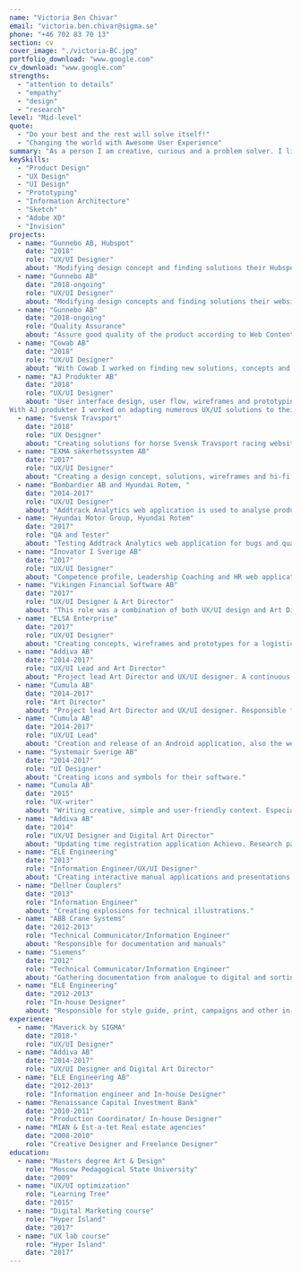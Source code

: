 ```yaml
---
name: "Victoria Ben Chivar"
email: "victoria.ben.chivar@sigma.se"
phone: "+46 702 83 70 13"
section: cv
cover_image: "./victoria-BC.jpg"
portfolio_download: "www.google.com"
cv_download: "www.google.com"
strengths:
  - "attention to details"
  - "empathy"
  - "design"
  - "research"
level: "Mid-level"
quote:
  - "Do your best and the rest will solve itself!"
  - "Changing the world with Awesome User Experience"
summary: "As a person I am creative, curious and a problem solver. I like to act when seeing the need and importance of leadership. I have worked many years as a UI/UX Designer in combination with Art Direction in areas such as e-commerce, logistics, banking and finance. AJ produkter, Gunnebo, Bombardier, Hyundai are just some companies I have had the pleasure to work with. Have also worked with Startups."
keySkills:
  - "Product Design"
  - "UX Design"
  - "UI Design"
  - "Prototyping"
  - "Information Architecture"
  - "Sketch"
  - "Adobe XD"
  - "Invision"
projects:
  - name: "Gunnebo AB, Hubspot"
    date: "2018"
    role: "UX/UI Designer"
    about: "Modifying design concept and finding solutions their Hubspot blog. This role included creating UX Deliverables and style guide. I created a UX flow to make sure that every view is considered for the user and make the UX deliverable complete."
  - name: "Gunnebo AB"
    date: "2018-ongoing"
    role: "UX/UI Designer"
    about: "Modifying design concepts and finding solutions their website. This role included creating UX Deliverables and style guide."
  - name: "Gunnebo AB"
    date: "2018-ongoing"
    role: "Quality Assurance"
    about: "Assure good quality of the product according to Web Content Accessibility Guidelines (WCAG)."
  - name: "Cowab AB"
    date: "2018"
    role: "UX/UI Designer"
    about: "With Cowab I worked on finding new solutions, concepts and creating interactive Hi-fi prototypes as well as create UX deliverables and maintain their style guide. Some usability tests were also conducted from the stakeholders side. Meeting the needs of the stakeholder and guiding the user/customer through the process to ensure they find what they need to make an easy purchase has been my goal through out the whole project. We also worked agile. Some of the challenges met were making fast design solutions so that the developers could develop the design on-time and implement according to sprint plans."
  - name: "AJ Produkter AB"
    date: "2018"
    role: "UX/UI Designer"
    about: "User interface design, user flow, wireframes and prototyping, creating interactive Hi-fi prototypes.
With AJ produkter I worked on adapting numerous UX/UI solutions to their current CMS platform, e.g. like highlighting their series in the search system, on the landing page and other pages by helping and leading user to gain interest and purchase what AJ produkter has to offer. Amongst many other challenges was to make sure that these solutions looked good and were just as effective on mobile devices."
  - name: "Svensk Travsport"
    date: "2018"
    role: "UX Designer"
    about: "Creating solutions for horse Svensk Travsport racing website. Conducted design studios and created wireframes."
  - name: "EXMA säkerhetssystem AB"
    date: "2017"
    role: "UX/UI Designer"
    about: "Creating a design concept, solutions, wireframes and hi-fi prototype for lock/security/ software Exma 5.0. Conducted design studios and workshop."
  - name: "Bombardier AB and Hyundai Rotem, "
    date: "2014-2017"
    role: "UX/UI Designer"
    about: "Addtrack Analytics web application is used to analyse product/vehicle conditions and flows. It has also been used for SJ and Green Cargo. This role was a combination of both UX and UI. Creating new design concepts, finding solutions, creating wireframes, hosting research workshops and creating hi-fi prototypes."
  - name: "Hyundai Motor Group, Hyundai Rotem"
    date: "2017"
    role: "QA and Tester"
    about: "Testing Addtrack Analytics web application for bugs and quality assuring."
  - name: "Inovator I Sverige AB"
    date: "2017"
    role: "UX/UI Designer"
    about: "Competence profile, Leadership Coaching and HR web application. This role was a combination of both UX and UI. Creating a design concept, wireframes and hi-fi prototype based on delivered research."
  - name: "Vikingen Financial Software AB"
    date: "2017"
    role: "UX/UI Designer & Art Director"
    about: "This role was a combination of both UX/UI design and Art Direction. E-commerce website selling stock trading analytical software and educational portal. Involved in campaigns, digital marketing and overall branding. Immediate positive results achieved after rebranding and creation of a webshop based on woo commerce. Easy navigation, content and knowledgeable portal proved to be effective for both sales and support. Rebranding, content, campaigns and a solid Interface increased the client base including sales. These improvements also kept existing clients satisfied.  – Test and interview regular and potential users; – Developing personas and writing scenarios; – Concept (flow diagram and data model concepts); – Wireframing; – Hi-fi prototype; – Collaborate with the developers during implementation; – Regularly consult product owners and developers along the way to ensure that the solution is feasible."
  - name: "ELSA Enterprise"
    date: "2017"
    role: "UX/UI Designer"
    about: "Creating concepts, wireframes and prototypes for a logistic software ELSA Enterprise. Software developed for transportation."
  - name: "Addiva AB"
    date: "2014-2017"
    role: "UX/UI Lead and Art Director"
    about: "Project lead Art Director and UX/UI designer. A continuous project of the company's website. From 2014 - 2017 the website was updated twice."
  - name: "Cumula AB"
    date: "2014-2017"
    role: "Art Director"
    about: "Project lead Art Director and UX/UI designer. Responsible for design team and creating the whole brand. The brand was meant to visualise a Better and Brighter Future. Cumula Blue presented the sky, while the icon presented Cumula, which derives from the latin word “Cumulus – cloud”. The brand’s name and logo - leaves a message of which technology has been used to deliver their services. The brand was divided into 2 separate audiences - Investors and Customers. 2 different websites were developed and mobilephone applications for both Android and last iOS. This project had 2 reformations and 3 emissions. From the very beginning this was a start-up with crowd funding. The evolution of trust changed vastly when first small improvements were made on their website and then their overall brand. I took part and lead the creation of numerous successful campaigns and also improved their SEO. Thanks to my design and involvement in campaigns the company managed to hit a record of gathering investors."
  - name: "Cumula AB"
    date: "2014-2017"
    role: "UX/UI Lead"
    about: "Creation and release of an Android application, also the website that included UX-writing. The idea behind this was to design an application for consumers from age 20 and above interested in stock exchange to easily buy and sell stocks through their mobile phone. The application also included a store where I met the needs of the stakeholder and guided the user/customer through the process to ensure they find what they need. We also concentrated on how we can trigger and motivate users to purchase specific packages/products and some of these solutions where e.g. adding recommendations, ratings on products, news etc. We also worked in Scrum."
  - name: "Systemair Sverige AB"
    date: "2014-2017"
    role: "UI Designer"
    about: "Creating icons and symbols for their software."
  - name: "Cumula AB"
    date: "2015"
    role: "UX-writer"
    about: "Writing creative, simple and user-friendly context. Especially oriented on new users. Apart from the web page create tutorials and introduction text on the mobile application. Error, Warning and Information text were included."
  - name: "Addiva AB"
    date: "2014"
    role: "UX/UI Designer and Digital Art Director"
    about: "Updating time registration application Achievo. Research pain points in current version and replicate a hi-fi prototype with better user experience. 1. Test and interview regular and potential users; 2. Concept; 3. Creating prototype and usability testing; 4. Collaborate with the developers during implementation 5. Regularly consult product owners and developers along the way to ensure that the solution is feasible."
  - name: "ELE Engineering"
    date: "2013"
    role: "Information Engineer/UX/UI Designer"
    about: "Creating interactive manual applications and presentations."
  - name: "Dellner Couplers"
    date: "2013"
    role: "Information Engineer"
    about: "Creating explosions for technical illustrations."
  - name: "ABB Crane Systems"
    date: "2012-2013"
    role: "Technical Communicator/Information Engineer"
    about: "Responsible for documentation and manuals"
  - name: "Siemens"
    date: "2012"
    role: "Technical Communicator/Information Engineer"
    about: "Gathering documentation from analogue to digital and sorting."
  - name: "ELE Engineering"
    date: "2012-2013"
    role: "In-house Designer"
    about: "Responsible for style guide, print, campaigns and other in-house activities."
experience:
  - name: "Maverick by SIGMA"
    date: "2018-"
    role: "UX/UI Designer"
  - name: "Addiva AB"
    date: "2014-2017"
    role: "UX/UI Designer and Digital Art Director"
  - name: "ELE Engineering AB"
    date: "2012-2013"
    role: "Information engineer and In-house Designer"
  - name: "Renaissance Capital Investment Bank"
    date: "2010-2011"
    role: "Production Coordinator/ In-house Designer"
  - name: "MIAN & Est-a-tet Real estate agencies"
    date: "2008-2010"
    role: "Creative Designer and Freelance Designer"
education:
  - name: "Masters degree Art & Design"
    role: "Moscow Pedagogical State University"
    date: "2009"
  - name: "UX/UI optimization"
    role: "Learning Tree"
    date: "2015"
  - name: "Digital Marketing course"
    role: "Hyper Island"
    date: "2017"
  - name: "UX lab course"
    role: "Hyper Island"
    date: "2017"
---
```

